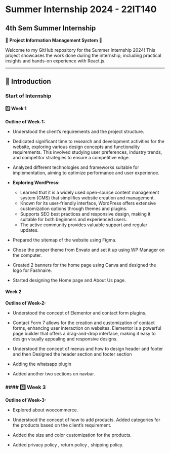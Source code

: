 # Summer Internship 2024 - 22IT140
## 4th Sem Summer Internship

🌟 **Project Information Management System** 🌟

Welcome to my GitHub repository for the Summer Internship 2024! This project showcases the work done during the internship, including practical insights and hands-on experience with React.js.

---

## 🚀 Introduction

### Start of Internship

#### 1️⃣ Week 1

**Outline of Week-1:**

- Understood the client’s requirements and the project structure.

- Dedicated significant time to research and development activities for the website, exploring various design concepts and functionality requirements. This involved studying user preferences, industry trends, and competitor strategies to ensure a competitive edge.

- Analyzed different technologies and frameworks suitable for implementation, aiming to optimize performance and user experience.

- **Exploring WordPress:**
  - Learned that it is a widely used open-source content management system (CMS) that simplifies website creation and management.
  - Known for its user-friendly interface, WordPress offers extensive customization options through themes and plugins.
  - Supports SEO best practices and responsive design, making it suitable for both beginners and experienced users.
  - The active community provides valuable support and regular updates.

- Prepared the sitemap of the website using Figma.

- Chose the proper theme from Envato and set it up using WP Manager on the computer.

- Created 2 banners for the home page using Canva and designed the logo for Fashnaire.

- Started designing the Home page and About Us page.

####  Week 2

**Outline of Week-2:**

- Understood the concept of Elementor and contact form plugins.
  
- Contact Form 7 allows for the creation and customization of contact forms, enhancing user interaction on websites. Elementor is a powerful page builder that offers a drag-and-drop interface, making it easy to design visually appealing and responsive designs.
  
- Understood the concept of menus and how to design header and footer and then Designed the header section and footer section
  
- Adding the whatsapp plugin 
  
- Added another two sections on navbar.

<h3>#### 1️⃣ Week 3 </h3>

**Outline of Week-3:**

- Explored about woocommerce.
  
- Understood the concept of how to add products. Added  categories for the products based on the client’s requirement.
  
- Added the size and color customization for the products.
  
- Added privacy policy , return policy , shipping policy.






